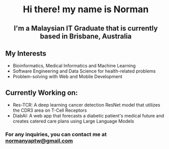 <h1 align="center">Hi there! my name is Norman</h1>
<h2 align="center">I'm a Malaysian IT Graduate that is currently based in Brisbane, Australia</h2>
<h2>My Interests</h2>
<ul>
  <li>Bioinformatics, Medical Informatics and Machine Learning</li>
  <li>Software Engineering and Data Science for health-related problems</li>
  <li>Problem-solving with Web and Mobile Development</li>
</ul>
<be>
<h2>Currently Working on:</h2>
<ul>
  <li>Res-TCR: A deep learning cancer detection ResNet model that utilizes the CDR3 area on T-Cell Receptors</li>
  <li>DiabAI: A web app that forecasts a diabetic patient's medical future and creates catered care plans using Large Language Models</li>
</ul>


### For any inquiries, you can contact me at [normanyaptw@gmail.com](mailto:normanyaptw@gmail.com)
